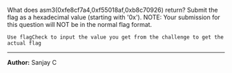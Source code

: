 What does asm3(0xfe8cf7a4,0xf55018af,0xb8c70926) return? Submit the flag as a hexadecimal value (starting with '0x'). NOTE: Your submission for this question will NOT be in the normal flag format. 

`Use flagCheck to input the value you get from the challenge to get the actual flag`

---
**Author:** Sanjay C